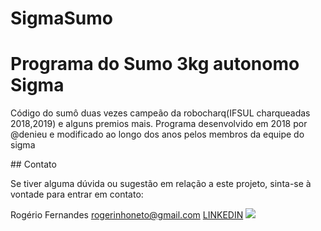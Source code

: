 # SigmaSumo
<h1>Programa do Sumo 3kg autonomo Sigma</h1>
<p>Código do sumô duas vezes campeão da robocharq(IFSUL charqueadas 2018,2019) e alguns premios mais. Programa desenvolvido em 2018 por @denieu e modificado ao longo dos anos pelos membros da equipe do sigma</p>
## Contato

Se tiver alguma dúvida ou sugestão em relação a este projeto, sinta-se à vontade para entrar em contato:

Rogério Fernandes
rogerinhoneto@gmail.com
<a href="https://www.linkedin.com/in/rogerio-fernandes78/">LINKEDIN<a>
<img src="https://scontent.fcxj14-1.fna.fbcdn.net/v/t1.6435-9/78097451_1736739046462211_2362852502430285824_n.jpg?_nc_cat=108&ccb=1-7&_nc_sid=300f58&_nc_ohc=_S9zhQ9J9qEAX9vJ0fS&_nc_ht=scontent.fcxj14-1.fna&oh=00_AfDsqqJozMXWTvD0tbH1Q9uTmbxxEwhk2ehQyPnG6zWWeg&oe=650119D6">
